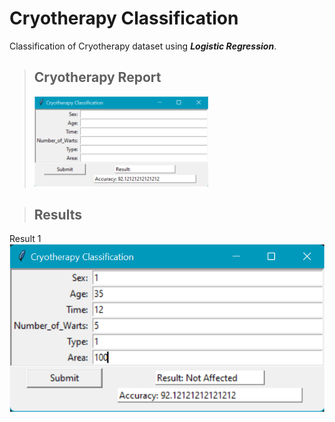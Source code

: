 # Cryotherapy Classification
Classification of Cryotherapy dataset using ***Logistic Regression***.
<br/>
> ## Cryotherapy Report 
><img src="https://github.com/SaiSwarup27/Cryotherapy-Classification/blob/master/images/Cryotherapy_report.png " width=60% height=40%/>

> ## Results 
<p align='left'> Result 1<br/>
  <img src='https://github.com/SaiSwarup27/Cryotherapy-Classification/blob/master/images/Cryotherapy_result1.png'/></p>

